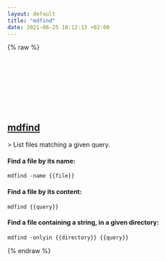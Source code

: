 ```yaml
---
layout: default
title: "mdfind"
date: 2021-06-25 18:12:13 +02:00
---
```

{% raw %}
<h2 id="mdfind">
  <a href="/en/osx/mdfind.html">mdfind</a> <a href="#mdfind"><svg class="icon">
    <use href="/assets/images/unicode_sprite.svg#link" />
  </svg></a>
</h2>
> List files matching a given query.

#### Find a file by its name:
```shell
mdfind -name {{file}}
```
#### Find a file by its content:
```shell
mdfind {{query}}
```
#### Find a file containing a string, in a given directory:
```shell
mdfind -onlyin {{directory}} {{query}}
```
{% endraw %}